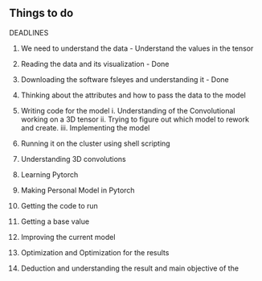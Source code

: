 
## Things to do 

DEADLINES 


1. We need to understand the data - Understand the values in the tensor
2. Reading the data and its visualization - Done
3. Downloading the software fsleyes and understanding it - Done


3. Thinking about the attributes and how to pass the data to the model 
4. Writing code for the model
    i.   Understanding of the Convolutional working on a 3D tensor 
    ii.  Trying to figure out which model to rework and create. 
    iii. Implementing the model
5. Running it on the cluster using shell scripting 
6. Understanding 3D convolutions
7. Learning Pytorch 
8. Making Personal Model in Pytorch 
9. Getting the code to run
10. Getting a base value 

11. Improving the current model 
12. Optimization and Optimization for the results
13. Deduction and understanding the result and main objective of the 